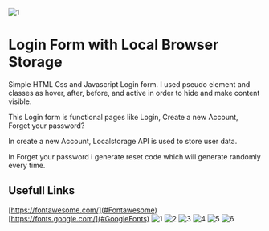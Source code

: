 ![1](https://user-images.githubusercontent.com/14060649/114324667-a63f5700-9b2b-11eb-982f-7a4d136c4391.jpg)
# Login Form with Local Browser Storage

Simple HTML Css and Javascript Login form. I used pseudo element and classes as hover, after, before, and active in order to hide and make content visible.

This Login form is functional pages like Login, Create a new Account, Forget your password? 

In create a new Account, Localstorage API is used to store user data.

In Forget your password i generate reset code which will generate randomly every time.

## Usefull Links

[https://fontawesome.com/](#Fontawesome)  
[https://fonts.google.com/](#GoogleFonts)  ![1](https://user-images.githubusercontent.com/14060649/114324672-ab9ca180-9b2b-11eb-922f-39240357f5fd.jpg)
![2](https://user-images.githubusercontent.com/14060649/114324674-ad666500-9b2b-11eb-93eb-d9511ba05f16.jpg)
![3](https://user-images.githubusercontent.com/14060649/114324677-ae979200-9b2b-11eb-82ab-cb637827ab5e.jpg)
![4](https://user-images.githubusercontent.com/14060649/114324680-afc8bf00-9b2b-11eb-9a29-d008de709df7.jpg)
![5](https://user-images.githubusercontent.com/14060649/114324681-b0f9ec00-9b2b-11eb-91e2-67f75a21d616.jpg)
![6](https://user-images.githubusercontent.com/14060649/114324684-b22b1900-9b2b-11eb-94be-41c287884eaa.jpg)
